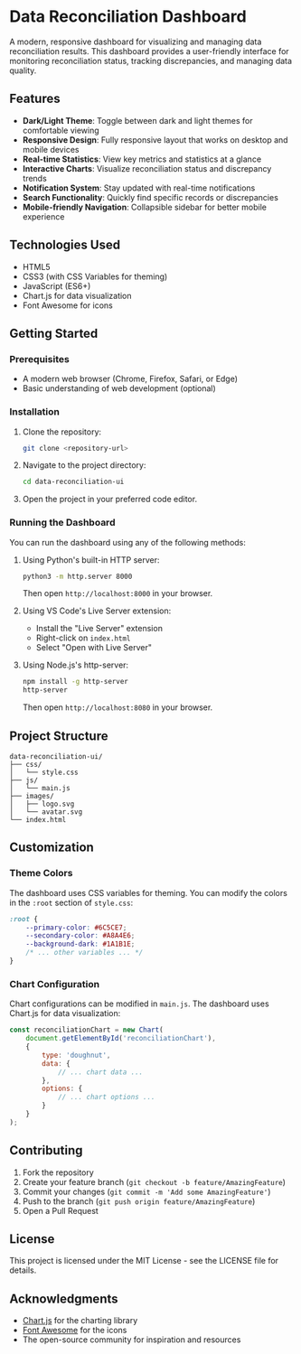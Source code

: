 # Data Reconciliation Dashboard

A modern, responsive dashboard for visualizing and managing data reconciliation results. This dashboard provides a user-friendly interface for monitoring reconciliation status, tracking discrepancies, and managing data quality.

## Features

- **Dark/Light Theme**: Toggle between dark and light themes for comfortable viewing
- **Responsive Design**: Fully responsive layout that works on desktop and mobile devices
- **Real-time Statistics**: View key metrics and statistics at a glance
- **Interactive Charts**: Visualize reconciliation status and discrepancy trends
- **Notification System**: Stay updated with real-time notifications
- **Search Functionality**: Quickly find specific records or discrepancies
- **Mobile-friendly Navigation**: Collapsible sidebar for better mobile experience

## Technologies Used

- HTML5
- CSS3 (with CSS Variables for theming)
- JavaScript (ES6+)
- Chart.js for data visualization
- Font Awesome for icons

## Getting Started

### Prerequisites

- A modern web browser (Chrome, Firefox, Safari, or Edge)
- Basic understanding of web development (optional)

### Installation

1. Clone the repository:
   ```bash
   git clone <repository-url>
   ```

2. Navigate to the project directory:
   ```bash
   cd data-reconciliation-ui
   ```

3. Open the project in your preferred code editor.

### Running the Dashboard

You can run the dashboard using any of the following methods:

1. Using Python's built-in HTTP server:
   ```bash
   python3 -m http.server 8000
   ```
   Then open `http://localhost:8000` in your browser.

2. Using VS Code's Live Server extension:
   - Install the "Live Server" extension
   - Right-click on `index.html`
   - Select "Open with Live Server"

3. Using Node.js's http-server:
   ```bash
   npm install -g http-server
   http-server
   ```
   Then open `http://localhost:8080` in your browser.

## Project Structure

```
data-reconciliation-ui/
├── css/
│   └── style.css
├── js/
│   └── main.js
├── images/
│   ├── logo.svg
│   └── avatar.svg
└── index.html
```

## Customization

### Theme Colors

The dashboard uses CSS variables for theming. You can modify the colors in the `:root` section of `style.css`:

```css
:root {
    --primary-color: #6C5CE7;
    --secondary-color: #A8A4E6;
    --background-dark: #1A1B1E;
    /* ... other variables ... */
}
```

### Chart Configuration

Chart configurations can be modified in `main.js`. The dashboard uses Chart.js for data visualization:

```javascript
const reconciliationChart = new Chart(
    document.getElementById('reconciliationChart'),
    {
        type: 'doughnut',
        data: {
            // ... chart data ...
        },
        options: {
            // ... chart options ...
        }
    }
);
```

## Contributing

1. Fork the repository
2. Create your feature branch (`git checkout -b feature/AmazingFeature`)
3. Commit your changes (`git commit -m 'Add some AmazingFeature'`)
4. Push to the branch (`git push origin feature/AmazingFeature`)
5. Open a Pull Request

## License

This project is licensed under the MIT License - see the LICENSE file for details.

## Acknowledgments

- [Chart.js](https://www.chartjs.org/) for the charting library
- [Font Awesome](https://fontawesome.com/) for the icons
- The open-source community for inspiration and resources 